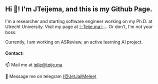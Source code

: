 ## Hi 👋! I'm JTeijema, and this is my Github Page.

I'm a researcher and starting software engineer working on my Ph.D. at Utrecht
University. Visit my page at [✨Teije.ma✨](https://teije.ma)... Or don't, I'm not
your boss.

Currently, I am working on ASReview, an active learning AI project.

#### Contact:
📫  Mail me at <jelle@teije.ma>

📲  Message me on telegram [(@JetJailMelee)](https://t.me/JetJailMelee)
